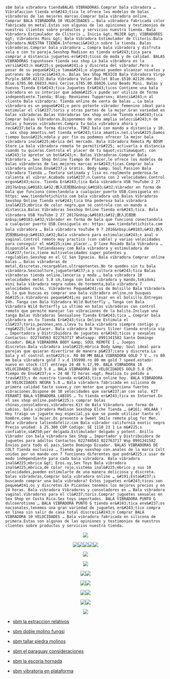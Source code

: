 
```
sbm bala vibradora tiendaBALAS VIBRADORAS.Comprar bala vibradora … Vibrafaccion tienda er&#243;tica le ofrece los modelos de balas vibradoras de las mejores marcas.Comprar bala vibradora online. Comprar BALA VIBRADORA 10 VELOCIDADES … Bala vibradora fabricada color fabricada en metal.Estas son algunas de las opiniones y testimonios de nuestros clientes sobre productos y servicios nuestra tienda. Bala Vibradora Estimulador de Clitoris … Inicio &gt; MUJER &gt; VIBRADORES &gt; Vibradores Mini &gt; Bala Vibradora Estimulador de Clitoris.Bala Vibradora.NUESTRA TIENDA.Informaci&#243;n sobre la tienda. Balas vibradoras.Comprar bala vibradora … Compra bala vibradora y disfruta sola o con tu pareja.Sexshop Madison es tienda er&#243;tica para comprar a distancia juguetes er&#243;ticos de moda y de calidad. BALAS VIBRADORAS tupuntosex tienda sex shop La bala vibradora es la versi&#243;n m&#225;s peque&#241;a y discreta del vibrador.Pero a pesar de su peque&#241;o tama&#241;o algunas pueden alcanzar niveles y patrones de vibraci&#243;n. Balas Sex Shop MEXICO Bala Vibradora Virgo Purple.$850.A2132.Bala Vibradora Volar Bullet Blue.$510.A2126.Honi Blue.$785.00.E6833.Honi Cerise.$785.00.E6826.Luna Beads Mini. Balas y huevos Tienda Er&#243;tica Juguetes Er&#243;ticos Contiene una bala vibradora en su interior que adem&#225;s puede ser utiliza de forma independiente.Tienda; Blog; Reuniones Tuppersex; Atenci&#243;n al cliente Bala vibradora: Tienda online de venta de balas … La bala vibradora es un peque&#241;o pero potente vibrador femenino ideal para estimular el cl&#237;toris y otras partes de la mujer.Gran variedad en balas vibradoras Balas Vibradoras Sex shop online Tienda er&#243;tica Comprar balas Vibradoras.Disponemos de una amplia selecci&#243;n de balas y huevos vibradores.Compra tu bala vibradora ahora y rec&#237;bela de forma discreta. TOK2 bala con mando a distancia y 10. … sex shop amantis.net tienda er&#243;tica amantis.net.Llev&#225;bamos tiempo busc&#225;ndola y por fin os podemos ofrecer la mejor bala vibradora inal&#225;mbrica del mercado. Bala Vibradora Remota My BDSM Store La bala vibradora remota te permitir&#225; activarla a distancia cuando tu quieras.Controla el placer de tu &quot;victima&quot; con s&#243;lo apretar un bot&#243;n. Balas Vibradoras.Comprar Bala Vibradora … Sex Shop Online Tiempo de Placer,le ofrece los modelos de balas vibradoras de las mejores marcas er&#243;ticas.Comprar bala vibradora online.Env&#237;o Gratis. Body &amp; Soul Passion Bala Vibradora Tienda … Textura satinada y lisa es realmente poderosa.Se calienta al vibrar.Acabado sat&#237;n.Cuenta con 2 velocidades.Control ergon&#243;mico. Tienda Er&#243;tica Bala vibradora USB YouTube 2 27 2017&nbsp;&#0183;&#32;嵌入式视频&nbsp;&#0183;&#32;Vibrador en forma de bala que funciona conectandola a cualquier puerto USB.Consiguela en: https: www.tiendafetichista.com bala vibradora usb Balas Vibradoras Sexshop Online Tienda er&#243;tica Una poderosa bala vibradora inal&#225;mbrica de color negro,que se controla con un mando a distancia.Balas Vibradoras Sexshop Online Tienda er&#243;tica. Bala vibradora USB YouTube 2 27 2017&nbsp;&#0183;&#32;嵌入式视频&nbsp;&#0183;&#32;Vibrador en forma de bala que funciona conectandola a cualquier puerto USB.Consiguela en: https: www.tiendafetichista.com bala vibradora … Bala vibradora YouTube 9 7 2016&nbsp;&#0183;&#32;嵌入式视频&nbsp;&#0183;&#32;Bala vibradora para estimulaci&#243;n anal o vaginal.Control remoto muy practico (con cable) y varias velocidades para conseguir el m&#225;ximo placer.… D'luxe Rosado Bala Vibradora … Disponible en Tutiendasexy.com Bala vibradora y estimuladora de cl&#237;toris,tiene multivelocidades super potentes y regulables.Sexshop en el CC San Ignacio. Bala vibradora Comprar online balas … Balas vibradoras de metal,discretas,recargables,ultrapotentes.No te quedes sin tu bala vibradora.Sexcoolture,jugueter&#237;a y cultura er&#243;tica Balas vibradoras tienda online,lenceria y moda … bala vibradora 10 velocidades metal 5.8 cm,tanga con bala vibradora y mando,tokidoki mini bala vibradora negra nubes de tormenta,bala vibradora 7 velocidades rocks. Vibradores Peque&#241;os de Bolsillo Bala Vibradora Si lo que buscas es comprar una bala vibradora online,no busques m&#225;s.Vibradores peque&#241;os para llevar en el bolsillo.Entregas 24h. Tanga con Bala Vibradora Wild Butterfly … Tanga con Bala Vibradora Wild Butterfly Lo ultimo en balas vibradoras con control remoto que permite manejar las vibraciones de la balita.Incluye una tanga Balas Vibradoras Sensualove Tienda Er&#243;tica … Comprar bala vibradora en tu Tienda Er&#243;tica Online Estimula el cl&#237;toris,pezones,ano.Lleva tu bala vibradora siempre contigo y reg&#225;late placer. Bala vibradora B Yours Silver tienda erotica vip … Importadora y Distribuidora de juguetes er&#243;ticos y sexuales Contactos: 022744563 022763717 Whatsapp: 0991341582 Santo Domingo Ecuador. BALA VIBRADORA BODY &amp; SOUL REMOTE I … Juegos discretos.Bala vibradora inal&#225;mbrica Body &amp; Soul ideal para parejas que quieran divertirse de manera p&#237;cara y discreta.La bala y el control est&#225;n. RO 80 MM BALA VIBRADORA GOLD 7 V … ro 80 mm bala vibradora gold 7 v.d 195990.ro 80 mm gold 7 speed.estado: nuevo en stock (17) entrega 24 48 h.17,99. BALA VIBRADORA 10 VELOCIDADES GOLD 5.8 … BALA VIBRADORA 10 VELOCIDADES GOLD 5.8 CM. Tiempo de Env&#237;o = 24 48 72 horas =&gt; Realiza tu pedido a trav&#233;s de nuestra tienda er&#243;tica online hoy. BALA VIBRADORA 10 VELOCIDADES NEGRA 5.8 … Bala vibradora fabricada en silicona de primera calidad tacto suave,y con motor que proporciona fuertes vibraciones.Dispone de 10 velocidades que var&#237;an con solo. KIT FERANTI BALA VIBRADORA LABIOS … Tu tienda er&#243;tica en Internet.En el sex shop online.podr&#225;s comprar bolas chinas,consoladores,vibradores.Kit de Bala Vibradora con forma de Labios. bala vibradora Madison Sexshop Elche Tienda … &#161; HOLAAA ! Hoy traigo un juguete muy especial,ya que se puede utilizar tanto el hombre,como la mujer.Os presento a Sweet Smile remote plug for Men. Bala vibradora latiendafeliz.com Bala vibrador california exotic negro Precio unidad: $ 25.300 COP Codigo: SE 1110 23 1 La m&#225;s confiable,s&#250;per delgada.Estimulador delgado y potent. Anillo Vibrador con bala vibradora Sex Shop … Importador y Distribuidora de juguetes para adultos Contactos 022744563 022763717 Wsp 0991341582 Envios para todo el pais,Santo Domingo Ecuador. BALAS VIBRADORAS DE COLT Tienda exclusiva … Tienda gay sexshop con.anales de la marca Colt unidas por un mando con 7 funciones diferentes que podr&#225;s usar de modo independiente para cada bala vibradora. Bala vibradora inal&#225;mbrica &gt; Eros.uy,Sex Toys Bala vibradora inal&#225;mbrica,de color rojo,sistema inal&#225;mbrico y sus 10 velocidades,pueden estimularte de una manera deliciosa y discreta. balas vibradoras,Comprar bala vibradora online … &#191;Esta&#237;s buscando comprar una bala vibradora? Estos juguetes er&#243;ticos son peque&#241;os y discretos.En PicanSex tenemos los mejores precios y en 24 horas. Bala vibradora Vibradores y consoladores en … Bala vibradora vaginal.Vibradores para el cl&#237;toris.Comprar juguetes sexuales en Sex Shop en Costa Rica.Sex toys importados. BALA VIBRADORA PUNTO G dulceerotismo … BALA VIBRADORA PUNTO G tienda er&#243;tica env&#237;os nacionales,tenemos una gran variedad de juguetes er&#243;tico compra en linea sin salir de casa total discreci&#243;n Comprar BALA VIBRADORA 10 VELOCIDADES … Bala vibradora fabricada en silicona de primera.Estas son algunas de las opiniones y testimonios de nuestros clientes sobre productos y servicios nuestra tienda. 
```

<div align="center">

<a href="https://es-crusher.shibang-china.com/github&k=sbm+bala+vibradora+tienda"><img src="https://static.shibang-china.com/es/crusher/logo.jpg"></a>

<a href="https://es-crusher.shibang-china.com/github&k=sbm+bala+vibradora+tienda"><img src="https://static.shibang-china.com/es/crusher/index.jpg"></a><a href="https://es-crusher.shibang-china.com/material.htmlgithub&k=sbm+bala+vibradora+tienda"><img src="https://static.shibang-china.com/es/crusher/material.jpg"></a><a href="https://es-crusher.shibang-china.com/application.htmlgithub&k=sbm+bala+vibradora+tienda"><img src="https://static.shibang-china.com/es/crusher/application.jpg"></a><a href="https://es-crusher.shibang-china.com/aboutus.htmlgithub&k=sbm+bala+vibradora+tienda"><img src="https://static.shibang-china.com/es/crusher/aboutus.jpg"></a><a href="https://es-crusher.shibang-china.com/contact.htmlgithub&k=sbm+bala+vibradora+tienda"><img src="https://static.shibang-china.com/es/crusher/contact.jpg"></a>

<a href="https://es-crusher.shibang-china.com/github&k=sbm+bala+vibradora+tienda"><img src="https://static.shibang-china.com/es/crusher/banner.jpg"></a>

<a href="https://swt.shibang-china.com/github&k=sbm+bala+vibradora+tienda"><img src="https://static.shibang-china.com/es/crusher/text.jpg"></a>

<a href="https://swt.shibang-china.com/github&k=sbm+bala+vibradora+tienda"><img src="https://static.shibang-china.com/es/crusher/chat.jpg"></a><a href="https://es-crusher.shibang-china.com/contact.htmlgithub&k=sbm+bala+vibradora+tienda"><img src="https://static.shibang-china.com/es/crusher/message.jpg"></a>

<a href="https://es-crusher.shibang-china.com/products/pe.htmlgithub&k=sbm+bala+vibradora+tienda"><img src="https://static.shibang-china.com/es/crusher/pe.jpg"></a><a href="https://es-crusher.shibang-china.com/products/pf.htmlgithub&k=sbm+bala+vibradora+tienda"><img src="https://static.shibang-china.com/es/crusher/pf.jpg"></a>

<a href="https://es-crusher.shibang-china.com/products/hpt.htmlgithub&k=sbm+bala+vibradora+tienda"><img src="https://static.shibang-china.com/es/crusher/hpt.jpg"></a><a href="https://es-crusher.shibang-china.com/products/vsi.htmlgithub&k=sbm+bala+vibradora+tienda"><img src="https://static.shibang-china.com/es/crusher/vsi.jpg"></a>

<a href="https://es-crusher.shibang-china.com/products/klv.htmlgithub&k=sbm+bala+vibradora+tienda"><img src="https://static.shibang-china.com/es/crusher/klv.jpg"></a><a href="https://es-crusher.shibang-china.com/products/portable.htmlgithub&k=sbm+bala+vibradora+tienda"><img src="https://static.shibang-china.com/es/crusher/portable.jpg"></a>

<a href="https://swt.shibang-china.com/github&k=sbm+bala+vibradora+tienda"><img src="https://static.shibang-china.com/es/crusher/case.jpg"></a>

</div>


* [sbm la extraccion relativos](sbm%20la%20extraccion%20relativos.md)

* [sbm doble molino fungsi](sbm%20doble%20molino%20fungsi.md)

* [sbm tallar piedra molinos](sbm%20tallar%20piedra%20molinos.md)

* [sbm el paraguay consideraciones](sbm%20el%20paraguay%20consideraciones.md)

* [sbm la escoria hornada](sbm%20la%20escoria%20hornada.md)

* [sbm vibratoria en plataforma](sbm%20vibratoria%20en%20plataforma.md)